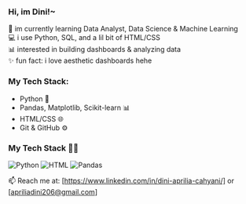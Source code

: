 ### Hi, im Dini!~

🌱 im currently learning Data Analyst, Data Science & Machine Learning  
💻 i use Python, SQL, and a lil bit of HTML/CSS  
📊 interested in building dashboards & analyzing data  
✨ fun fact: i love aesthetic dashboards hehe

### My Tech Stack:
- Python 🐍
- Pandas, Matplotlib, Scikit-learn 📊
- HTML/CSS 🌐
- Git & GitHub ⚙️

### My Tech Stack 🌷✨
![Python](https://img.shields.io/badge/Python-3776AB?style=flat&logo=python&logoColor=white)
![HTML](https://img.shields.io/badge/HTML-E34F26?style=flat&logo=html5&logoColor=white)
![Pandas](https://img.shields.io/badge/Pandas-150458?style=flat&logo=pandas&logoColor=white)

📫 Reach me at: [https://www.linkedin.com/in/dini-aprilia-cahyani/] or [apriliadini206@gmail.com]
